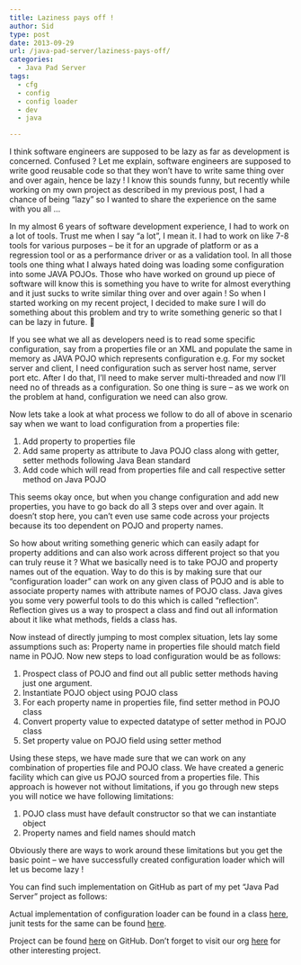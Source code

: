 ```yaml
---
title: Laziness pays off !
author: Sid
type: post
date: 2013-09-29
url: /java-pad-server/laziness-pays-off/
categories:
  - Java Pad Server
tags:
  - cfg
  - config
  - config loader
  - dev
  - java

---
```

I think software engineers are supposed to be lazy as far as development is concerned. Confused ? Let me explain, software engineers are supposed to write good reusable code so that they won&#8217;t have to write same thing over and over again, hence be lazy ! I know this sounds funny, but recently while working on my own project as described in my previous post, I had a chance of being &#8220;lazy&#8221; so I wanted to share the experience on the same with you all &#8230;

In my almost 6 years of software development experience, I had to work on a lot of tools. Trust me when I say &#8220;a lot&#8221;, I mean it. I had to work on like 7-8 tools for various purposes &#8211; be it for an upgrade of platform or as a regression tool or as a performance driver or as a validation tool. In all those tools one thing what I always hated doing was loading some configuration into some JAVA POJOs. Those who have worked on ground up piece of software will know this is something you have to write for almost everything and it just sucks to write similar thing over and over again ! So when I started working on my recent project, I decided to make sure I will do something about this problem and try to write something generic so that I can be lazy in future. 🙂

If you see what we all as developers need is to read some specific configuration, say from a properties file or an XML and populate the same in memory as JAVA POJO which represents configuration e.g. For my socket server and client, I need configuration such as server host name, server port etc. After I do that, I&#8217;ll need to make server multi-threaded and now I&#8217;ll need no of threads as a configuration. So one thing is sure &#8211; as we work on the problem at hand, configuration we need can also grow.

Now lets take a look at what process we follow to do all of above in scenario say when we want to load configuration from a properties file:

  1. Add property to properties file
  2. Add same property as attribute to Java POJO class along with getter, setter methods following Java Bean standard
  3. Add code which will read from properties file and call respective setter method on Java POJO

This seems okay once, but when you change configuration and add new properties, you have to go back do all 3 steps over and over again. It doesn&#8217;t stop here, you can&#8217;t even use same code across your projects because its too dependent on POJO and property names.

So how about writing something generic which can easily adapt for property additions and can also work across different project so that you can truly reuse it ? What we basically need is to take POJO and property names out of the equation. Way to do this is by making sure that our &#8220;configuration loader&#8221; can work on any given class of POJO and is able to associate property names with attribute names of POJO class. Java gives you some very powerful tools to do this which is called &#8220;reflection&#8221;. Reflection gives us a way to prospect a class and find out all information about it like what methods, fields a class has.

Now instead of directly jumping to most complex situation, lets lay some assumptions such as: Property name in properties file should match field name in POJO. Now new steps to load configuration would be as follows:

  1. Prospect class of POJO and find out all public setter methods having just one argument.
  2. Instantiate POJO object using POJO class
  3. For each property name in properties file, find setter method in POJO class
  4. Convert property value to expected datatype of setter method in POJO class
  5. Set property value on POJO field using setter method

Using these steps, we have made sure that we can work on any combination of properties file and POJO class. We have created a generic facility which can give us POJO sourced from a properties file. This approach is however not without limitations, if you go through new steps you will notice we have following limitations:

  1. POJO class must have default constructor so that we can instantiate object
  2. Property names and field names should match

Obviously there are ways to work around these limitations but you get the basic point &#8211; we have successfully created configuration loader which will let us become lazy !

You can find such implementation on GitHub as part of my pet &#8220;Java Pad Server&#8221; project as follows:

Actual implementation of configuration loader can be found in a class <a href="https://github.com/BappaMorya/java-pad-server/blob/master/src/main/java/in/co/sh00nya/cmn/PropsPojoAdapter.java" target="_blank">here</a>, junit tests for the same can be found <a href="https://github.com/BappaMorya/java-pad-server/blob/master/src/test/java/in/co/sh00nya/cmn/PropsPojoApapterTest.java" target="_blank">here</a>.

Project can be found <a href="https://github.com/BappaMorya/java-pad-server" target="_blank">here</a> on GitHub. Don&#8217;t forget to visit our org <a href="https://github.com/BappaMorya" target="_blank">here</a> for other interesting project.